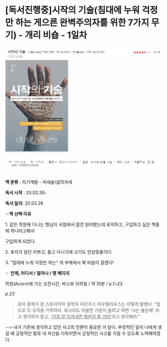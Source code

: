 # [독서진행중]시작의 기술(침대에 누워 걱정만 하는 게으른 완벽주의자를 위한 7가지 무기) - 개리 비숍 - 1일차

![시작의기술3](images/시작의기술3.PNG)![시작의기술](images/시작의기술.PNG)

![시작의기술2](images/시작의기술2.PNG)

**책 분류** : 자기계발 - 처세술/삶의자세

**독서 시작** : 20.03.26`~`

**독서 일자**: 20.03.26



☞**책 선택 이유**

1\. 같은 학원에 다니는 형님이 서점에서 잠깐 읽어봤는데 유익하고, 구입하고 싶은 책중에 하나라고해서 

구입하게 되었다.

2\. 표지가 일단 이쁘고, 들고 다니기에 크기도 안성맞춤이다.

3\. "침대에 누워 걱정만 하는" 의 부제에서 확 마음이 끌렸다!



☞ **언제, 어디서 / 얼마나 / 몇 페이지**

학원(Acorn)에 가는 오전시간,  버스와 지하철 / 약 10분 / p.1~23

_p.23_

>로마 황제가 된 스토아학파 철학자 마르쿠스 아우렐리우스는 이렇게 말했다.
"앞으로 이 규칙을 기억하라. 혹시라도 억울한 기분이 들려고 하면 '나는 불운해' 라고 생각하지 말고,
<u>'이걸 잘 이겨내면 행운이 올 거야'</u>라고 생각해라."


\--> 내가 기존에 생각하고 있던 사고의 전환이 중요한 거 같다. 부정적인 일이 나에게 생길 때 긍정적인 말로 내 자신을 다독이면서 긍정적인 사고를 가질 수 있도록 노력해야겠다.


